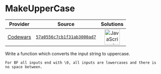 [_metadata_:generated]: - "true"

# MakeUpperCase

<!-- INFO TABLE BEGIN -->

| Provider                                        | Source                                                                               | Solutions                                                                                                                                                    |
| :---------------------------------------------: | :----------------------------------------------------------------------------------: | :----------------------------------------------------------------------------------------------------------------------------------------------------------: |
| [Codewars](../../../docs/providers/Codewars.md) | [`57a0556c7cb1f31ab3000ad7`](https://www.codewars.com/kata/57a0556c7cb1f31ab3000ad7) | [<img src="https://res.cloudinary.com/rascaltwo/image/upload/v1631924076/javascript_ehszr7.svg" alt="JavaScript" title="JavaScript" width="50" />](solve.js) |

<!-- INFO TABLE END -->

Write a function which converts the input string to uppercase.

~~~if:bf
For BF all inputs end with \0, all inputs are lowercases and there is no space between. 
~~~

